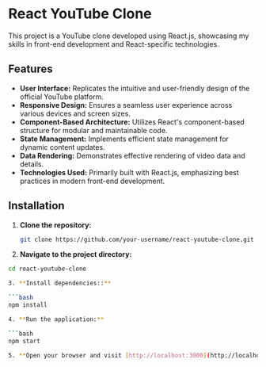 # React YouTube Clone

This project is a YouTube clone developed using React.js, showcasing my skills in front-end development and React-specific technologies.

## Features

- **User Interface:** Replicates the intuitive and user-friendly design of the official YouTube platform.
- **Responsive Design:** Ensures a seamless user experience across various devices and screen sizes.
- **Component-Based Architecture:** Utilizes React's component-based structure for modular and maintainable code.
- **State Management:** Implements efficient state management for dynamic content updates.
- **Data Rendering:** Demonstrates effective rendering of video data and details.
- **Technologies Used:** Primarily built with React.js, emphasizing best practices in modern front-end development.

## Installation

1. **Clone the repository:**

   ```bash
   git clone https://github.com/your-username/react-youtube-clone.git

2. **Navigate to the project directory:**

```bash
cd react-youtube-clone

3. **Install dependencies::**

```bash
npm install

4. **Run the application:**

```bash
npm start

5. **Open your browser and visit [http://localhost:3000](http://localhost:3000) to view the YouTube clone.**
